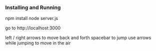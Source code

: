 ### Installing and Running

npm install
node server.js

go to http://localhost:3000

left / right arrows to move back and forth
spacebar to jump
use arrows while jumping to move in the air

